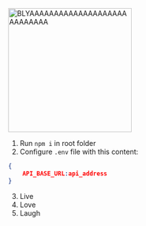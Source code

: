 <img src="https://media1.tenor.com/m/KvV5NIIqjiMAAAAd/%D0%BF%D1%80%D0%BE%D0%B4%D0%B0%D0%B5%D0%BC-%D0%B3%D0%BE%D0%B9%D0%B4%D1%83-%D0%B3%D0%BE%D0%B9%D0%B4%D0%B0.gif" height=250px alt = "BLYAAAAAAAAAAAAAAAAAAAAAAAAAAAA">


1. Run `npm i` in root folder
2. Configure `.env` file with this content:
```json
{
    API_BASE_URL:api_address
}
```
3. Live
4. Love
5. Laugh